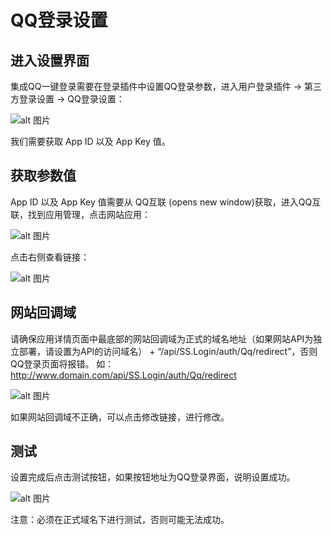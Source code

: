 # QQ登录设置

## 进入设置界面

集成QQ一键登录需要在登录插件中设置QQ登录参数，进入用户登录插件 -> 第三方登录设置 -> QQ登录设置：

![alt 图片](/assets/img/plugin/login/20210804110023.png)

我们需要获取 App ID 以及 App Key 值。

## 获取参数值

App ID 以及 App Key 值需要从 QQ互联 (opens new window)获取，进入QQ互联，找到应用管理，点击网站应用：

![alt 图片](/assets/img/plugin/login/20210804110222.png)

点击右侧查看链接：

![alt 图片](/assets/img/plugin/login/20210804110566.png)

## 网站回调域

请确保应用详情页面中最底部的网站回调域为正式的域名地址（如果网站API为独立部署，请设置为API的访问域名） + “/api/SS.Login/auth/Qq/redirect”，否则QQ登录页面将报错。
如：http://www.domain.com/api/SS.Login/auth/Qq/redirect

![alt 图片](/assets/img/plugin/login/20210804110777.png)

如果网站回调域不正确，可以点击修改链接，进行修改。

## 测试

设置完成后点击测试按钮，如果按钮地址为QQ登录界面，说明设置成功。

![alt 图片](/assets/img/plugin/login/20210804110927.png)

注意：必须在正式域名下进行测试，否则可能无法成功。
